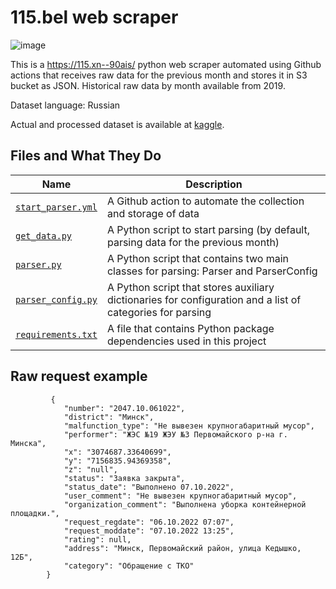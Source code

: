 # 115.bel web scraper

![image](https://user-images.githubusercontent.com/107945681/207574269-61ec5140-e69e-4df4-941b-5459fbb3dedf.png)

This is a https://115.xn--90ais/ python web scraper automated using Github actions that receives raw data for the previous month and stores it in S3 bucket as JSON. Historical raw data by month available from 2019.

Dataset language: Russian

Actual and processed dataset is available at [kaggle](https://www.kaggle.com/datasets/illiakaltovich/115bel).

## Files and What They Do

| Name | Description |
| - | - |
| [`start_parser.yml`](.github/workflows/start_parser.yml) | A Github action to automate the collection and storage of data |
| [`get_data.py`](/get_data.py) | A Python script to start parsing (by default, parsing data for the previous month)  |
| [`parser.py`](/parser.py) | A Python script that contains two main classes for parsing: Parser and ParserConfig |
| [`parser_config.py`](/parser_config.py) | A Python script that stores auxiliary dictionaries for configuration and a list of categories for parsing |
| [`requirements.txt`](/requirements.txt) | A file that contains Python package dependencies used in this project |

## Raw request example

```
         {
            "number": "2047.10.061022",
            "district": "Минск",
            "malfunction_type": "Не вывезен крупногабаритный мусор",
            "performer": "ЖЭС №19 ЖЭУ №3 Первомайского р-на г. Минска",
            "x": "3074687.33640699",
            "y": "7156835.94369358",
            "z": "null",
            "status": "Заявка закрыта",
            "status_date": "Выполнено 07.10.2022",
            "user_comment": "Не вывезен крупногабаритный мусор",
            "organization_comment": "Выполнена уборка контейнерной площадки.",
            "request_regdate": "06.10.2022 07:07",
            "request_moddate": "07.10.2022 13:25",
            "rating": null,
            "address": "Минск, Первомайский район, улица Кедышко, 12Б",
            "category": "Обращение с ТКО"
        }
```
